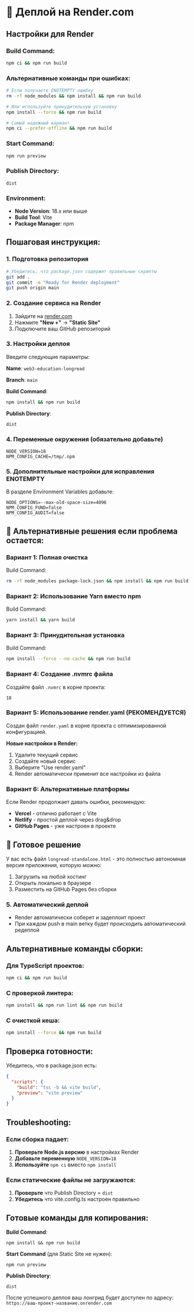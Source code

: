 # 🚀 Деплой на Render.com

## Настройки для Render

### Build Command:
```bash
npm ci && npm run build
```

### Альтернативные команды при ошибках:
```bash
# Если получаете ENOTEMPTY ошибку
rm -rf node_modules && npm install && npm run build

# Или используйте принудительную установку
npm install --force && npm run build

# Самый надежный вариант
npm ci --prefer-offline && npm run build
```

### Start Command:
```bash
npm run preview
```

### Publish Directory:
```
dist
```

### Environment:
- **Node Version**: 18.x или выше
- **Build Tool**: Vite
- **Package Manager**: npm

## Пошаговая инструкция:

### 1. **Подготовка репозитория**
```bash
# Убедитесь, что package.json содержит правильные скрипты
git add .
git commit -m "Ready for Render deployment"
git push origin main
```

### 2. **Создание сервиса на Render**
1. Зайдите на [render.com](https://render.com)
2. Нажмите **"New +"** → **"Static Site"**
3. Подключите ваш GitHub репозиторий

### 3. **Настройки деплоя**
Введите следующие параметры:

**Name**: `web3-education-longread`

**Branch**: `main`

**Build Command**:
```bash
npm install && npm run build
```

**Publish Directory**:
```
dist
```

### 4. **Переменные окружения** (обязательно добавьте)
```
NODE_VERSION=18
NPM_CONFIG_CACHE=/tmp/.npm
```

### 5. **Дополнительные настройки для исправления ENOTEMPTY**
В разделе Environment Variables добавьте:
```
NODE_OPTIONS=--max-old-space-size=4096
NPM_CONFIG_FUND=false
NPM_CONFIG_AUDIT=false
```

## 🔧 Альтернативные решения если проблема остается:

### Вариант 1: Полная очистка
Build Command:
```bash
rm -rf node_modules package-lock.json && npm install && npm run build
```

### Вариант 2: Использование Yarn вместо npm
Build Command:
```bash
yarn install && yarn build
```

### Вариант 3: Принудительная установка
Build Command:
```bash
npm install --force --no-cache && npm run build
```

### Вариант 4: Создание .nvmrc файла
Создайте файл `.nvmrc` в корне проекта:
```
18
```

### Вариант 5: Использование render.yaml (РЕКОМЕНДУЕТСЯ)
Создан файл `render.yaml` в корне проекта с оптимизированной конфигурацией.

**Новые настройки в Render:**
1. Удалите текущий сервис
2. Создайте новый сервис
3. Выберите "Use render.yaml"
4. Render автоматически применит все настройки из файла

### Вариант 6: Альтернативные платформы
Если Render продолжает давать ошибки, рекомендую:
- **Vercel** - отлично работает с Vite
- **Netlify** - простой деплой через drag&drop
- **GitHub Pages** - уже настроен в проекте

## 🎯 Готовое решение
У вас есть файл `longread-standalone.html` - это полностью автономная версия приложения, которую можно:
1. Загрузить на любой хостинг
2. Открыть локально в браузере
3. Разместить на GitHub Pages без сборки

### 5. **Автоматический деплой**
- Render автоматически соберет и задеплоит проект
- При каждом push в main ветку будет происходить автоматический редеплой

## Альтернативные команды сборки:

### Для TypeScript проектов:
```bash
npm ci && npm run build
```

### С проверкой линтера:
```bash
npm install && npm run lint && npm run build
```

### С очисткой кеша:
```bash
npm install --force && npm run build
```

## Проверка готовности:

Убедитесь, что в package.json есть:
```json
{
  "scripts": {
    "build": "tsc -b && vite build",
    "preview": "vite preview"
  }
}
```

## Troubleshooting:

### Если сборка падает:
1. **Проверьте Node.js версию** в настройках Render
2. **Добавьте переменную** `NODE_VERSION=18`
3. **Используйте** `npm ci` вместо `npm install`

### Если статические файлы не загружаются:
1. **Проверьте** что Publish Directory = `dist`
2. **Убедитесь** что vite.config.ts настроен правильно

## Готовые команды для копирования:

**Build Command**:
```
npm install && npm run build
```

**Start Command** (для Static Site не нужен):
```
npm run preview
```

**Publish Directory**:
```
dist
```

После успешного деплоя ваш лонгрид будет доступен по адресу:
`https://ваш-проект-название.onrender.com`
